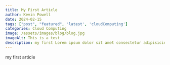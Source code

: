 ```yaml
---
title: My First Article
author: Kevin Powell
date: 2024-02-15
tags: ["post", "featured", 'latest', 'cloudComputing']
categories: Cloud Computing
image: /assets/images/blog/blog.jpg
imageAlt: This is a test
description: my first Lorem ipsum dolor sit amet consectetur adipisicing elit. Perferendis accusantium sit illo neque rem omnis quaerat, 
---
```


my first article